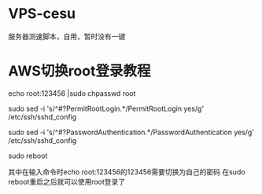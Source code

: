 # VPS-cesu
服务器测速脚本，自用，暂时没有一键


# AWS切换root登录教程

echo root:123456 |sudo chpasswd root

sudo sed -i 's/^#\?PermitRootLogin.*/PermitRootLogin yes/g' /etc/ssh/sshd_config

sudo sed -i 's/^#\?PasswordAuthentication.*/PasswordAuthentication yes/g' /etc/ssh/sshd_config

sudo reboot

其中在输入命令时echo root:123456的123456需要切换为自己的密码
在sudo reboot重启之后就可以使用root登录了
